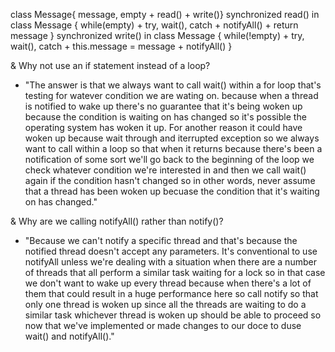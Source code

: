class Message{ message, empty + read() + write()}
synchronized read() in class Message { while(empty) + try, wait(), catch + notifyAll() + return message }
synchronized write() in class Message { while(!empty) + try, wait(), catch + this.message = message + notifyAll() }

& Why not use an if statement instead of a loop?
- "The answer is that we always want to call wait() within a for loop that's testing for watever condition 
  we are wating on.
  because when a thread is notified to wake up there's no guarantee that it's being woken up 
  because the condition is waiting on has changed so it's possible the operating system has woken it up. 
  For another reason it could have woken up because wait through and iterrupted exception so we always want to call
  within a loop so that when it returns because there's been a notification of some sort we'll go back to the
  beginning of the loop we check whatever condition we're interested in 
  and then we call wait() again if the condition hasn't changed so in other words, never assume that a thread has been
  woken up becuase the condition that it's waiting on has changed." 
  
& Why are we calling notifyAll() rather than notify()?
- "Because we can't notify a specific thread and that's because the notified thread doesn't accept any parameters. 
  It's conventional to use notifyAll unless we're dealing with a situation when there are a number of threads that all perform 
  a similar task waiting for a lock so in that case we don't want to wake up every thread because when there's a lot of them
  that could result in a huge performance here so call notify so that only one thread is woken up since all the threads are 
  waiting to do a similar task whichever thread is woken up should be able to proceed so now that we've implemented or made changes
  to our doce to duse wait() and notifyAll()." 
